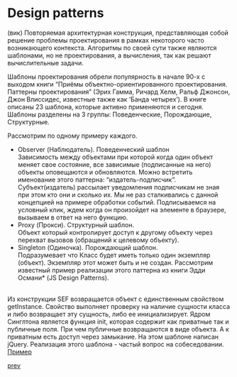 <h1>Design patterns</h1>

<div>
(вик) Повторяемая архитектурная конструкция, представляющая собой решение проблемы проектирования в рамках некоторого
часто возникающего контекста. Алгоритмы по своей сути также являются шаблонами, но не проектирования, а вычисления, так как решают вычислительные задачи.

<br/>

Шаблоны проектирования обрели популярность в начале 90-х с выходом книги “Приёмы объектно-ориентированного проектирования. Паттерны проектирования” (Эрих Гамма, Ричард Хелм, Ральф Джонсон, Джон Влиссидес, известные также как ‘Банда четырех’).
В книге описаны 23 шаблона, которые активно применяются и сегодня.
Шаблоны разделены на 3 группы: Поведенческие, Порождающие, Структурные.
</div>

<div>
Рассмотрим по одному примеру каждого.

<ul>
<li>
Observer (Наблюдатель). Поведенческий шаблон
<br/>
Зависимость между объектами при которой когда один объект меняет свое состояние, все зависимые (подписанные на него) объекты оповещаются и обновляются.
Можно встретить именование этого паттерна: “издатель-подписчик”.
Субъект(издатель) рассылает уведомления подписчикам не зная при этом кто они и сколько их.
Мы не раз сталкивались с данной концепцией на примере обработки событий. Подписываемся на условный клик, ждем когда он произойдет на элементе в браузере,
вызываем в ответ на него функцию.
</li>
<li>
Proxy (Прокси). Структурный шаблон.
<br/>
Объект который контролирует доступ к другому объекту через перехват вызовов (обращений к целевому объекту).
</li>
<li>
Singleton (Одиночка). Порождающий шаблон.
<br/>
Подразумевает что Класс будет иметь только один экземпляр (объект). Экземпляр этот может быть и не создан.
Рассмотрим известный пример реализации этого паттерна из книги Эдди Османи* (JS Design Patterns).
</li>
</ul>
</div>
<br/>
<div>
Из конструкции SEF возвращается объект с единственным свойством getInstance.
Свойство выполняет проверку на наличие сущности класса и либо возвращает эту сущность, либо ее инициализирует.
Ядром Синглтона является функция init, которая содержит как приватные так и публичные поля.
При чем публичные возвращаются в виде объекта. А к приватным есть доступ через замыкание.
На этом шаблоне написан jQuery. Реализация этого шаблона - частый вопрос на собеседовании.
<br/>
<a href="https://codepen.io/paawel/pen/KZvYzN?editors=0012">Пример</a>
</div>

<a href="06.md">prev</a>
